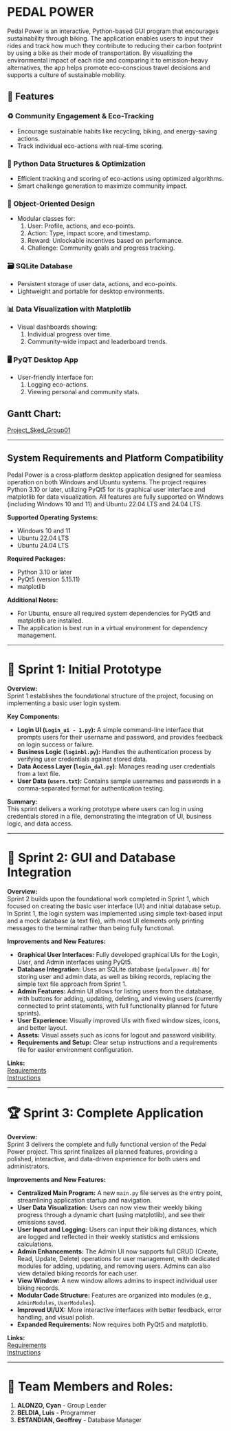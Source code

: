 # PEDAL POWER

Pedal Power is an interactive, Python-based GUI program that encourages sustainability through biking. The application enables users to input their rides and track how much they contribute to reducing their carbon footprint by using a bike as their mode of transportation. By visualizing the environmental impact of each ride and comparing it to emission-heavy alternatives, the app helps promote eco-conscious travel decisions and supports a culture of sustainable mobility.

## 🚀 Features
### ♻️ Community Engagement & Eco-Tracking
- Encourage sustainable habits like recycling, biking, and energy-saving actions.
- Track individual eco-actions with real-time scoring.
### 🧠 Python Data Structures & Optimization
- Efficient tracking and scoring of eco-actions using optimized algorithms.
- Smart challenge generation to maximize community impact.
### 🧱 Object-Oriented Design
- Modular classes for:
  1. User: Profile, actions, and eco-points.
  2. Action: Type, impact score, and timestamp.
  3. Reward: Unlockable incentives based on performance.
  4. Challenge: Community goals and progress tracking.
### 🗃️ SQLite Database
- Persistent storage of user data, actions, and eco-points.
- Lightweight and portable for desktop environments.
### 📊 Data Visualization with Matplotlib
- Visual dashboards showing:
  1. Individual progress over time.
  2. Community-wide impact and leaderboard trends.
### 🖥️ PyQT Desktop App
- User-friendly interface for:
  1. Logging eco-actions.
  2. Viewing personal and community stats.

## Gantt Chart:
[Project_Sked_Group01](https://mymailmapuaedu-my.sharepoint.com/:x:/g/personal/cmaalonzo_mymail_mapua_edu_ph/EYb00BFohFNLunYTpnnjMlEBgQe3GJPqLP4N2inj1Oofnw)

---

## System Requirements and Platform Compatibility

Pedal Power is a cross-platform desktop application designed for seamless operation on both Windows and Ubuntu systems. The project requires Python 3.10 or later, utilizing PyQt5 for its graphical user interface and matplotlib for data visualization. All features are fully supported on Windows (including Windows 10 and 11) and Ubuntu 22.04 LTS and 24.04 LTS.

**Supported Operating Systems:**
- Windows 10 and 11
- Ubuntu 22.04 LTS
- Ubuntu 24.04 LTS

**Required Packages:**
- Python 3.10 or later
- PyQt5 (version 5.15.11)
- matplotlib

**Additional Notes:**
- For Ubuntu, ensure all required system dependencies for PyQt5 and matplotlib are installed.
- The application is best run in a virtual environment for dependency management.

---

# 🏁 Sprint 1: Initial Prototype

**Overview:**  
Sprint 1 establishes the foundational structure of the project, focusing on implementing a basic user login system.

**Key Components:**
- **Login UI (`Login_ui - 1.py`):** A simple command-line interface that prompts users for their username and password, and provides feedback on login success or failure.
- **Business Logic (`loginbl.py`):** Handles the authentication process by verifying user credentials against stored data.
- **Data Access Layer (`login_dal.py`):** Manages reading user credentials from a text file.
- **User Data (`users.txt`):** Contains sample usernames and passwords in a comma-separated format for authentication testing.

**Summary:**  
This sprint delivers a working prototype where users can log in using credentials stored in a file, demonstrating the integration of UI, business logic, and data access.

---

# 🚧 Sprint 2: GUI and Database Integration

**Overview:**  
Sprint 2 builds upon the foundational work completed in Sprint 1, which focused on creating the basic user interface (UI) and initial database setup. In Sprint 1, the login system was implemented using simple text-based input and a mock database (a text file), with most UI elements only printing messages to the terminal rather than being fully functional.

**Improvements and New Features:**
- **Graphical User Interfaces:** Fully developed graphical UIs for the Login, User, and Admin interfaces using PyQt5.
- **Database Integration:** Uses an SQLite database (`pedalpower.db`) for storing user and admin data, as well as biking records, replacing the simple text file approach from Sprint 1.
- **Admin Features:** Admin UI allows for listing users from the database, with buttons for adding, updating, deleting, and viewing users (currently connected to print statements, with full functionality planned for future sprints).
- **User Experience:** Visually improved UIs with fixed window sizes, icons, and better layout.
- **Assets:** Visual assets such as icons for logout and password visibility.
- **Requirements and Setup:** Clear setup instructions and a requirements file for easier environment configuration.

**Links:**  
[Requirements](https://github.com/Wixalot/CPE106L---Project-Pedal-Power/blob/90fe39f9ad6a933e846c96f0551b893add7f7638/Sprint%202/Requirements.txt)  
[Instructions](https://github.com/Wixalot/CPE106L---Project-Pedal-Power/blob/90fe39f9ad6a933e846c96f0551b893add7f7638/Sprint%202/INSTRUCTIONS.txt)  

---

# 🏆 Sprint 3: Complete Application

**Overview:**  
Sprint 3 delivers the complete and fully functional version of the Pedal Power project. This sprint finalizes all planned features, providing a polished, interactive, and data-driven experience for both users and administrators.

**Improvements and New Features:**
- **Centralized Main Program:** A new `main.py` file serves as the entry point, streamlining application startup and navigation.
- **User Data Visualization:** Users can now view their weekly biking progress through a dynamic chart (using matplotlib), and see their emissions saved.
- **User Input and Logging:** Users can input their biking distances, which are logged and reflected in their weekly statistics and emissions calculations.
- **Admin Enhancements:** The Admin UI now supports full CRUD (Create, Read, Update, Delete) operations for user management, with dedicated modules for adding, updating, and removing users. Admins can also view detailed biking records for each user.
- **View Window:** A new window allows admins to inspect individual user biking records.
- **Modular Code Structure:** Features are organized into modules (e.g., `AdminModules`, `UserModules`).
- **Improved UI/UX:** More interactive interfaces with better feedback, error handling, and visual polish.
- **Expanded Requirements:** Now requires both PyQt5 and matplotlib.

**Links:**  
[Requirements](https://github.com/Wixalot/CPE106L---Project-Pedal-Power/blob/90fe39f9ad6a933e846c96f0551b893add7f7638/Sprint%203/Requirements.txt)  
[Instructions](https://github.com/Wixalot/CPE106L---Project-Pedal-Power/blob/90fe39f9ad6a933e846c96f0551b893add7f7638/Sprint%203/INSTRUCTIONS.txt)  

---

# 👥 Team Members and Roles:
1. **ALONZO, Cyan** - Group Leader
2. **BELDIA, Luis** - Programmer
3. **ESTANDIAN, Geoffrey** - Database Manager
